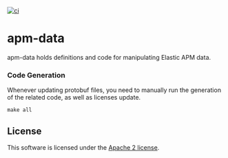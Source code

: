 [![ci](https://github.com/elastic/apm-data/actions/workflows/ci.yml/badge.svg)](https://github.com/elastic/apm-data/actions/workflows/ci.yml)

# apm-data

apm-data holds definitions and code for manipulating Elastic APM data.

### Code Generation

Whenever updating protobuf files, you need to manually run the generation of
the related code, as well as licenses update.

```
make all
```

## License

This software is licensed under the [Apache 2 license](https://github.com/elastic/apm-data/blob/main/LICENSE).

